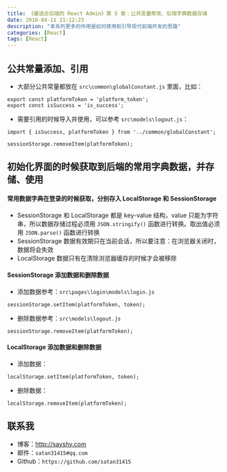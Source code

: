 ```yaml
---
title: 《最适合后端的 React Admin》第 5 章：公共变量修改、后端字典数据存储
date: 2018-04-11 21:12:23
description: "本系列更多的作用是如何使用和引导现代前端开发的思路"
categories: [React]
tags: [React]
---
```


## 公共常量添加、引用

- 大部分公共常量都放在 `src\common\globalConstant.js` 里面，比如：

``` 
export const platformToken = 'platform_token';
export const isSuccess = 'is_success';
```
 
- 需要引用的时候导入并使用，可以参考 `src\models\logout.js`：

```
import { isSuccess, platformToken } from '../common/globalConstant';

sessionStorage.removeItem(platformToken);
```


## 初始化界面的时候获取到后端的常用字典数据，并存储、使用

#### 常用数据字典在登录的时候获取，分别存入 LocalStorage 和 SessionStorage

- SessionStorage 和 LocalStorage 都是 key-value 结构，value 只能为字符串，所以数据存储过程必须用 `JSON.stringify()` 函数进行转换。取出值必须用 `JSON.parse()` 函数进行转换
- SessionStorage 数据有效期只在当前会话，所以要注意：在浏览器关闭时，数据将会失效
- LocalStorage 数据只有在清除浏览器缓存的时候才会被移除

#### SessionStorage 添加数据和删除数据

- 添加数据参考：`src\pages\login\models\login.js`

```
sessionStorage.setItem(platformToken, token);
```

- 删除数据参考：`src\models\logout.js`

```
sessionStorage.removeItem(platformToken);
```

#### LocalStorage 添加数据和删除数据

- 添加数据：

```
localStorage.setItem(platformToken, token);
```

- 删除数据：

```
localStorage.removeItem(platformToken);
```



## 联系我

- 博客：<http://sayshy.com>
- 邮件：`satan31415#qq.com`
- Github：`https://github.com/satan31415`
